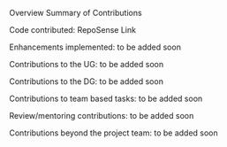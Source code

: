 Overview
Summary of Contributions

Code contributed: RepoSense Link

Enhancements implemented: to be added soon

Contributions to the UG: to be added soon

Contributions to the DG: to be added soon

Contributions to team based tasks: to be added soon

Review/mentoring contributions: to be added soon

Contributions beyond the project team: to be added soon
